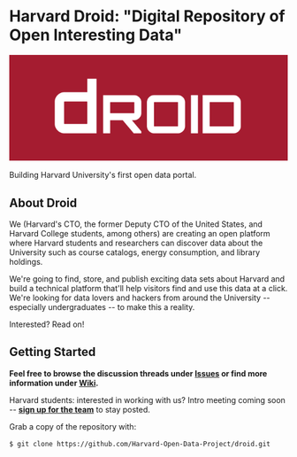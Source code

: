 # Harvard Droid: "Digital Repository of Open Interesting Data"

![Droid logo](droid-logo.png)

Building Harvard University's first open data portal.

## About Droid

We (Harvard's CTO, the former Deputy CTO of the United States, and Harvard College students, among others) are creating an open platform where Harvard students and researchers can discover data about the University such as course catalogs, energy consumption, and library holdings.

We're going to find, store, and publish exciting data sets about Harvard and build a technical platform that'll help visitors find and use this data at a click. We're looking for data lovers and hackers from around the University -- especially undergraduates -- to make this a reality.

Interested? Read on!

## Getting Started

**Feel free to browse the discussion threads under [Issues](https://github.com/Harvard-Open-Data-Project/droid/issues) or find more information under [Wiki](https://github.com/Harvard-Open-Data-Project/droid/wiki).**

Harvard students: interested in working with us? Intro meeting coming soon -- **[sign up for the team](https://docs.google.com/a/college.harvard.edu/forms/d/1Jiq3Dsnn-XQ5zMZJsMyRMejzd34OiaAEnqXFVxf3d5A/viewform)** to stay posted.

Grab a copy of the repository with:

```
$ git clone https://github.com/Harvard-Open-Data-Project/droid.git
```

